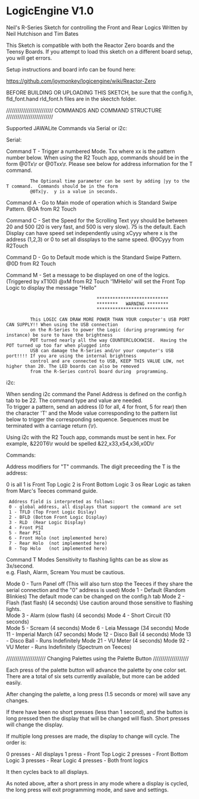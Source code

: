 # LogicEngine V1.0

Neil's R-Series Sketch for controlling the Front and Rear Logics
Written by Neil Hutchison and Tim Bates

This Sketch is compatible with both the Reactor Zero boards and the Teensy Boards.
If you attempt to load this sketch on a different board setup, you will get errors.

Setup instructions and board info can be found here:

https://github.com/joymonkey/logicengine/wiki/Reactor-Zero

 BEFORE BUILDING OR UPLOADING THIS SKETCH, be sure that the config.h, fld_font.hand rld_font.h files are in the skectch folder. 

 ///////////////////////// COMMANDS AND COMMAND STRUCTURE /////////////////////////            

 
 Supported JAWALite Commands via Serial or i2c:

 Serial:

 Command T - Trigger a numbered Mode.  Txx where xx is the pattern number below. When using the R2 Touch app, commands
             should be in the form @0Tx\r or @0Txx\r. Please see below for address information for the T command. 
             
             The Optional time parameter can be sent by adding |yy to the T command.  Commands should be in the form
             @0Tx|y.  y is a value in seconds.
 
 Command A - Go to Main mode of operation which is Standard Swipe Pattern.
             @0A from R2 Touch
             
 Command C - Set the Speed for the Scrolling Text
             yyy should be between 20 and 500 (20 is very fast, and 500 is very slow).  75 is the default.
             Each Display can have speed set independently using xCyyy where x is the address (1,2,3) or 
             0 to set all dissplays to the same speed.
             @0Cyyy from R2Touch
 
 Command D - Go to Default mode which is the Standard Swipe Pattern.
             @0D from R2 Touch
             
 Command M - Set a message to be displayed on one of the logics.  (Triggered by xT100)
             @xM<message> from R2 Touch
             '1MHello' will set the Front Top Logic to display the message "Hello"
 
                                         
                                      ***************************   
                                      ********   WARNING ********
                                      ***************************
                                      
             This LOGIC CAN DRAW MORE POWER THAN YOUR computer's USB PORT CAN SUPPLY!! When using the USB connection 
             on the R-Series to power the Logic (during programming for instance) be sure to have the brightness 
             POT turned nearly all the way COUNTERCLOCKWISE.  Having the POT turned up too far when plugged into 
             USB can damage the R-Series and/or your computer's USB port!!!! If you are using the internal brightness
             control and are connected to USB, KEEP THIS VALUE LOW, not higher than 20. The LED boards can also be removed
             from the R-Series control board during  programming. 

 i2c:

 When sending i2c command the Panel Address is defined on the config.h tab to be 22.  The command type and value are needed.  
 To trigger a pattern, send an address (0 for all, 4 for front, 5 for rear) then the character 'T' and the Mode value corresponding 
 to the pattern list below to trigger the corresponding sequence. Sequences must be terminated with a carriage return (\r).  
 
 Using i2c with the R2 Touch app, commands must be sent in hex. For example, &220T6\r would be spelled &22,x33,x54,x36,x0D\r
 
 Commands:
 
 Address modifiers for "T" commands.  The digit preceeding the T is the address:
 
 0 is all
 1 is Front Top Logic
 2 is Front Bottom Logic
 3 os Rear Logic as taken from Marc's Teeces command guide.
 
     Address field is interpreted as follows:
     0 - global address, all displays that support the command are set
     1 - TFLD (Top Front Logic Dislay)
     2 - BFLD (Bottom Front Logic Display)
     3 - RLD  (Rear Logic Display)
     4 - Front PSI
     5 - Rear PSI
     6 - Front Holo (not implemented here)
     7 - Rear Holo  (not implemented here)
     8 - Top Holo   (not implemented here)

 Command T Modes
 Sensitivity to flashing lights can be as slow as 3x/second.  
   e.g. Flash, Alarm, Scream
 You must be cautious.

   Mode 0  - Turn Panel off (This will also turn stop the Teeces if they share the serial connection and the "0" address is used)
   Mode 1  - Default (Random Blinkies) The default mode can be changed on the config.h tab
   Mode 2  - Flash (fast flash) (4 seconds) Use caution around those sensitive to flashing lights.  
   Mode 3  - Alarm (slow flash) (4 seconds)
   Mode 4  - Short Circuit (10 seconds)    
   Mode 5  - Scream (4 seconds)
   Mode 6  - Leia Message (34 seconds)
   Mode 11 - Imperial March (47 seconds)
   Mode 12 - Disco Ball (4 seconds)
   Mode 13 - Disco Ball - Runs Indefinitely
   Mode 21 - VU Meter (4 seconds)
   Mode 92 - VU Meter - Runs Indefinitely (Spectrum on Teeces)

///////////////////// Changing Palettes using the Palette Button ///////////////////

Each press of the palette button will advance the palette by one color set.
There are a total of six sets currently available, but more can be added easily.

After changing the palette, a long press (1.5 seconds or more) will save any changes.

If there have been no short presses (less than 1 second), and the button is long pressed
then the display that will be changed will flash.  Short presses will change the display.

If multiple long presses are made, the display to change will cycle.  The order is:

0 presses - All displays
1 press   - Front Top Logic
2 presses - Front Bottom Logic
3 presses - Rear Logic
4 presses - Both front logics

It then cycles back to all displays.

As noted above, after a short press in any mode where a display is
cycled, the long press will exit programming mode, and save and settings.
